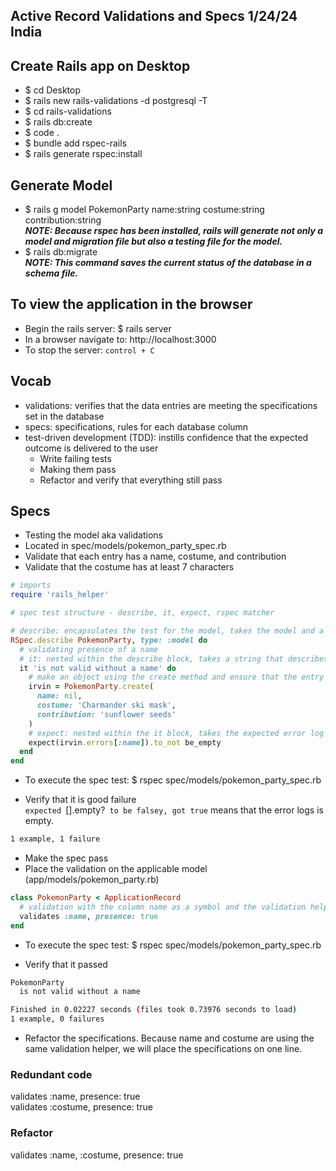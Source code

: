 ## Active Record Validations and Specs 1/24/24 India

## Create Rails app on Desktop
- $ cd Desktop
- $ rails new rails-validations -d postgresql -T
- $ cd rails-validations
- $ rails db:create
- $ code .
- $ bundle add rspec-rails
- $ rails generate rspec:install

## Generate Model
- $ rails g model PokemonParty name:string costume:string contribution:string  
***NOTE: Because rspec has been installed, rails will generate not only a model and migration file but also a testing file for the model.***
- $ rails db:migrate  
***NOTE: This command saves the current status of the database in a schema file.***

## To view the application in the browser
- Begin the rails server: $ rails server
- In a browser navigate to: http://localhost:3000
- To stop the server: `control + C`

## Vocab
- validations: verifies that the data entries are meeting the specifications set in the database
- specs: specifications, rules for each database column
- test-driven development (TDD): instills confidence that the expected outcome is delivered to the user
    - Write failing tests
    - Making them pass
    - Refactor and verify that everything still pass

## Specs
- Testing the model aka validations
- Located in spec/models/pokemon_party_spec.rb
- Validate that each entry has a name, costume, and contribution
- Validate that the costume has at least 7 characters

```rb
# imports
require 'rails_helper'

# spec test structure - describe, it, expect, rspec matcher

# describe: encapsulates the test for the model, takes the model and a ruby block as arguments
RSpec.describe PokemonParty, type: :model do
  # validating presence of a name
  # it: nested within the describe block, takes a string that describes the validation that is being tested and a ruby block as an argument
  it 'is not valid without a name' do
    # make an object using the create method and ensure that the entry is missing what is being validated
    irvin = PokemonParty.create(
      name: nil,
      costume: 'Charmander ski mask',
      contribution: 'sunflower seeds'
    )
    # expect: nested within the it block, takes the expected error log as an argument with the rpsec matcher appended to the end 
    expect(irvin.errors[:name]).to_not be_empty
  end
end

```
- To execute the spec test: $ rspec spec/models/pokemon_party_spec.rb

- Verify that it is good failure  
`expected `[].empty?` to be falsey, got true` means that the error logs is empty.  
```bash
1 example, 1 failure
```
- Make the spec pass
- Place the validation on the applicable model (app/models/pokemon_party.rb)
```rb
class PokemonParty < ApplicationRecord
  # validation with the column name as a symbol and the validation helper presence
  validates :name, presence: true
end
```

- To execute the spec test: $ rspec spec/models/pokemon_party_spec.rb

- Verify that it passed
```bash
PokemonParty
  is not valid without a name

Finished in 0.02227 seconds (files took 0.73976 seconds to load)
1 example, 0 failures
```

- Refactor the specifications. Because name and costume are using the same validation helper, we will place the specifications on one line.

### Redundant code
validates :name, presence: true  
validates :costume, presence: true

### Refactor
validates :name, :costume, presence: true
